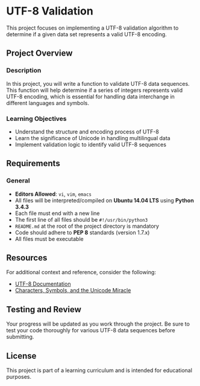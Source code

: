 # UTF-8 Validation

This project focuses on implementing a UTF-8 validation algorithm to determine if a given data set represents a valid UTF-8 encoding.

## Project Overview

### Description

In this project, you will write a function to validate UTF-8 data sequences. This function will help determine if a series of integers represents valid UTF-8 encoding, which is essential for handling data interchange in different languages and symbols.

### Learning Objectives
- Understand the structure and encoding process of UTF-8
- Learn the significance of Unicode in handling multilingual data
- Implement validation logic to identify valid UTF-8 sequences

## Requirements

### General
- **Editors Allowed**: `vi`, `vim`, `emacs`
- All files will be interpreted/compiled on **Ubuntu 14.04 LTS** using **Python 3.4.3**
- Each file must end with a new line
- The first line of all files should be `#!/usr/bin/python3`
- `README.md` at the root of the project directory is mandatory
- Code should adhere to **PEP 8** standards (version 1.7.x)
- All files must be executable

## Resources

For additional context and reference, consider the following:
- [UTF-8 Documentation](https://en.wikipedia.org/wiki/UTF-8)
- [Characters, Symbols, and the Unicode Miracle](https://www.joelonsoftware.com/2003/10/08/the-absolute-minimum-every-software-developer-absolutely-positively-must-know-about-unicode-and-character-sets-no-excuses/)

## Testing and Review

Your progress will be updated as you work through the project. Be sure to test your code thoroughly for various UTF-8 data sequences before submitting.

## License

This project is part of a learning curriculum and is intended for educational purposes.